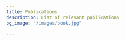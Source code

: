 ```yaml
---
title: Publications
description: List of relevant publications
bg_image: "/images/book.jpg"

---
```

